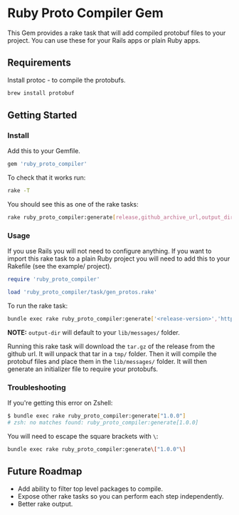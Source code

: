# Ruby Proto Compiler Gem

This Gem provides a rake task that will add compiled protobuf files to your project. You can use these
for your Rails apps or plain Ruby apps.

## Requirements

Install protoc - to compile the protobufs.

```bash
brew install protobuf
```

## Getting Started

### Install

Add this to your Gemfile.

```ruby
gem 'ruby_proto_compiler'
```

To check that it works run:

```bash
rake -T
```

You should see this as one of the rake tasks:

```bash
rake ruby_proto_compiler:generate[release,github_archive_url,output_dir]  # Generate the Protos
```

### Usage

If you use Rails you will not need to configure anything. If you want to import this rake task to a
plain Ruby project you will need to add this to your Rakefile (see the example/ project).

```ruby
require 'ruby_proto_compiler'

load 'ruby_proto_compiler/task/gen_protos.rake'
```

To run the rake task:

```bash
bundle exec rake ruby_proto_compiler:generate['<release-version>','https://github.com/<project-archive-url>','<output-dir>']
```

**NOTE:** `output-dir` will default to your `lib/messages/` folder.

Running this rake task will download the `tar.gz` of the release from the github url. It will unpack that tar in a `tmp/` folder.
Then it will compile the protobuf files and place them in the `lib/messages/` folder. It will then generate an initializer file to require your protobufs.

### Troubleshooting

If you're getting this error on Zshell:

```bash
$ bundle exec rake ruby_proto_compiler:generate["1.0.0"]
# zsh: no matches found: ruby_proto_compiler:generate[1.0.0]
```

You will need to escape the square brackets with `\`:

```bash
bundle exec rake ruby_proto_compiler:generate\["1.0.0"\]
```

## Future Roadmap

- Add ability to filter top level packages to compile.
- Expose other rake tasks so you can perform each step independently.
- Better rake output.
